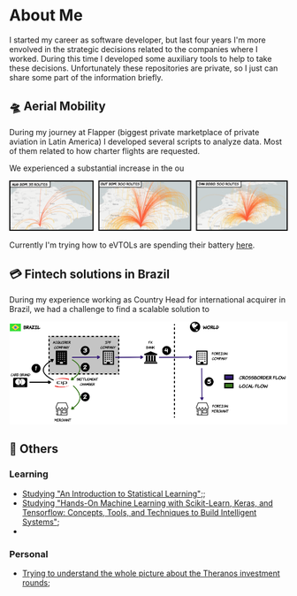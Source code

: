 # About Me

I started my career as software developer, but last four years I'm more envolved in the strategic decisions related to the companies where I worked.
During this time I developed some auxiliary tools to help to take these decisions. Unfortunately these repositories are private, so I just can share some part of the information briefly.

## :flying_saucer: Aerial Mobility

During my journey at Flapper (biggest private marketplace of private aviation in Latin America) I developed several scripts to analyze data. Most of them related to how charter flights are requested.

We experienced a substantial increase in the ou

![Flapper quotations evolution](/images/quotations.png)

Currently I'm trying how to eVTOLs are spending their battery [here](https://github.com/avirzin/hoverfly).

## :credit_card: Fintech solutions in Brazil

During my experience working as Country Head for international acquirer in Brazil, we had a challenge to find a scalable solution to 

![Flapper quotations evolution](/images/crossborder.png)


## :jigsaw: Others

### Learning

- [Studying "An Introduction to Statistical Learning"](https://github.com/avirzin/intro-statistical-learning);;
- [Studying "Hands-On Machine Learning with Scikit-Learn, Keras, and Tensorflow: Concepts, Tools, and Techniques to Build Intelligent Systems"](https://github.com/avirzin/handson-ml);
- 

### Personal

- [Trying to understand the whole picture about the Theranos investment rounds](https://github.com/avirzin/hoverfly);
